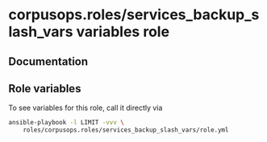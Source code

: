 # corpusops.roles/services_backup_slash_vars variables role
## Documentation

## Role variables
To see variables for this role, call it directly via
```bash
ansible-playbook -l LIMIT -vvv \
    roles/corpusops.roles/services_backup_slash_vars/role.yml
```
